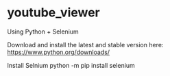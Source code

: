 # youtube_viewer
Using Python + Selenium

Download and install the latest and stable version here: https://www.python.org/downloads/

Install Selnium
python -m pip install selenium
